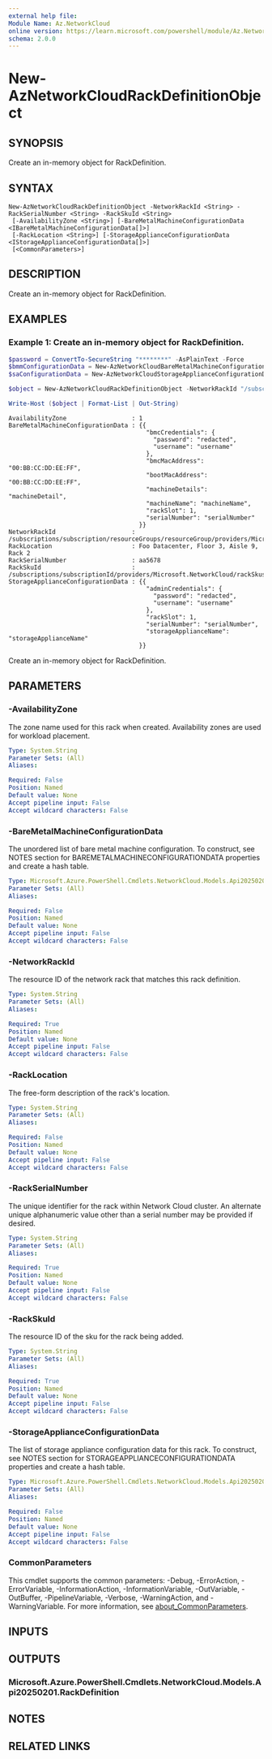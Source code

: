 ```yaml
---
external help file:
Module Name: Az.NetworkCloud
online version: https://learn.microsoft.com/powershell/module/Az.NetworkCloud/new-AzNetworkCloudRackDefinitionObject
schema: 2.0.0
---
```


# New-AzNetworkCloudRackDefinitionObject

## SYNOPSIS
Create an in-memory object for RackDefinition.

## SYNTAX

```
New-AzNetworkCloudRackDefinitionObject -NetworkRackId <String> -RackSerialNumber <String> -RackSkuId <String>
 [-AvailabilityZone <String>] [-BareMetalMachineConfigurationData <IBareMetalMachineConfigurationData[]>]
 [-RackLocation <String>] [-StorageApplianceConfigurationData <IStorageApplianceConfigurationData[]>]
 [<CommonParameters>]
```

## DESCRIPTION
Create an in-memory object for RackDefinition.

## EXAMPLES

### Example 1: Create an in-memory object for RackDefinition.
```powershell
$password = ConvertTo-SecureString "********" -AsPlainText -Force
$bmmConfigurationData = New-AzNetworkCloudBareMetalMachineConfigurationDataObject -BmcCredentialsPassword $password -BmcCredentialsUsername "username" -BmcMacAddress "00:BB:CC:DD:EE:FF" -BootMacAddress "00:BB:CC:DD:EE:FF" -RackSlot 1 -SerialNumber "serialNumber" -MachineDetail "machineDetail" -MachineName "machineName"
$saConfigurationData = New-AzNetworkCloudStorageApplianceConfigurationDataObject -AdminCredentialsPassword $password -AdminCredentialsUsername "username" -RackSlot 1 -SerialNumber "serialNumber" -StorageApplianceName "storageApplianceName"

$object = New-AzNetworkCloudRackDefinitionObject -NetworkRackId "/subscriptions/subscriptionId/resourceGroups/resourceGroup/providers/Microsoft.Network/virtualNetworks/vNet/subnets/Subnet" -RackSerialNumber "aa5678" -RackSkuId "/subscriptions/subscriptionId/providers/Microsoft.NetworkCloud/rackSkus/VNearEdge1_Compute_DellR750_16C2M" -AvailabilityZone "1" -BareMetalMachineConfigurationData $bmmConfigurationData -RackLocation "Foo Datacenter, Floor 3, Aisle 9, Rack 2" -StorageApplianceConfigurationData $saConfigurationData

Write-Host ($object | Format-List | Out-String)
```

```output
AvailabilityZone                  : 1
BareMetalMachineConfigurationData : {{
                                      "bmcCredentials": {
                                        "password": "redacted",
                                        "username": "username"
                                      },
                                      "bmcMacAddress": "00:BB:CC:DD:EE:FF",
                                      "bootMacAddress": "00:BB:CC:DD:EE:FF",
                                      "machineDetails": "machineDetail",
                                      "machineName": "machineName",
                                      "rackSlot": 1,
                                      "serialNumber": "serialNumber"
                                    }}
NetworkRackId                     : /subscriptions/subscription/resourceGroups/resourceGroup/providers/Microsoft.Network/virtualNetworks/vNet/subnets/Subnet
RackLocation                      : Foo Datacenter, Floor 3, Aisle 9, Rack 2
RackSerialNumber                  : aa5678
RackSkuId                         : /subscriptions/subscriptionId/providers/Microsoft.NetworkCloud/rackSkus/VNearEdge1_Compute_DellR750_16C2M
StorageApplianceConfigurationData : {{
                                      "adminCredentials": {
                                        "password": "redacted",
                                        "username": "username"
                                      },
                                      "rackSlot": 1,
                                      "serialNumber": "serialNumber",
                                      "storageApplianceName": "storageApplianceName"
                                    }}
```

Create an in-memory object for RackDefinition.

## PARAMETERS

### -AvailabilityZone
The zone name used for this rack when created.
Availability zones are used for workload placement.

```yaml
Type: System.String
Parameter Sets: (All)
Aliases:

Required: False
Position: Named
Default value: None
Accept pipeline input: False
Accept wildcard characters: False
```

### -BareMetalMachineConfigurationData
The unordered list of bare metal machine configuration.
To construct, see NOTES section for BAREMETALMACHINECONFIGURATIONDATA properties and create a hash table.

```yaml
Type: Microsoft.Azure.PowerShell.Cmdlets.NetworkCloud.Models.Api20250201.IBareMetalMachineConfigurationData[]
Parameter Sets: (All)
Aliases:

Required: False
Position: Named
Default value: None
Accept pipeline input: False
Accept wildcard characters: False
```

### -NetworkRackId
The resource ID of the network rack that matches this rack definition.

```yaml
Type: System.String
Parameter Sets: (All)
Aliases:

Required: True
Position: Named
Default value: None
Accept pipeline input: False
Accept wildcard characters: False
```

### -RackLocation
The free-form description of the rack's location.

```yaml
Type: System.String
Parameter Sets: (All)
Aliases:

Required: False
Position: Named
Default value: None
Accept pipeline input: False
Accept wildcard characters: False
```

### -RackSerialNumber
The unique identifier for the rack within Network Cloud cluster.
An alternate unique alphanumeric value other than a serial number may be provided if desired.

```yaml
Type: System.String
Parameter Sets: (All)
Aliases:

Required: True
Position: Named
Default value: None
Accept pipeline input: False
Accept wildcard characters: False
```

### -RackSkuId
The resource ID of the sku for the rack being added.

```yaml
Type: System.String
Parameter Sets: (All)
Aliases:

Required: True
Position: Named
Default value: None
Accept pipeline input: False
Accept wildcard characters: False
```

### -StorageApplianceConfigurationData
The list of storage appliance configuration data for this rack.
To construct, see NOTES section for STORAGEAPPLIANCECONFIGURATIONDATA properties and create a hash table.

```yaml
Type: Microsoft.Azure.PowerShell.Cmdlets.NetworkCloud.Models.Api20250201.IStorageApplianceConfigurationData[]
Parameter Sets: (All)
Aliases:

Required: False
Position: Named
Default value: None
Accept pipeline input: False
Accept wildcard characters: False
```

### CommonParameters
This cmdlet supports the common parameters: -Debug, -ErrorAction, -ErrorVariable, -InformationAction, -InformationVariable, -OutVariable, -OutBuffer, -PipelineVariable, -Verbose, -WarningAction, and -WarningVariable. For more information, see [about_CommonParameters](http://go.microsoft.com/fwlink/?LinkID=113216).

## INPUTS

## OUTPUTS

### Microsoft.Azure.PowerShell.Cmdlets.NetworkCloud.Models.Api20250201.RackDefinition

## NOTES

## RELATED LINKS

